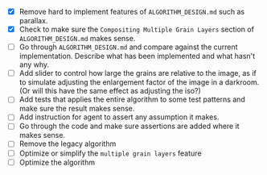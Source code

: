 - [x] Remove hard to implement features of `ALGORITHM_DESIGN.md` such as parallax.
- [x] Check to make sure the `Compositing Multiple Grain Layers` section of `ALGORITHM_DESIGN.md` makes sense.
- [ ] Go through `ALGORITHM_DESIGN.md` and compare against the current implementation. Describe what has been implemented and what hasn't any why.
- [ ] Add slider to control how large the grains are relative to the image, as if to simulate adjusting the enlargement factor of the image in a darkroom. (Or will this have the same effect as adjusting the iso?)
- [ ] Add tests that applies the entire algorithm to some test patterns and make sure the result makes sense.
- [ ] Add instruction for agent to assert any assumption it makes.
- [ ] Go through the code and make sure assertions are added where it makes sense.
- [ ] Remove the legacy algorithm
- [ ] Optimize or simplify the `multiple grain layers` feature
- [ ] Optimize the algorithm
